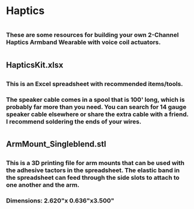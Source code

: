 # Haptics
#
### These are some resources for building your own 2-Channel Haptics Armband Wearable with voice coil actuators.
#
## HapticsKit.xlsx
##
### This is an Excel spreadsheet with recommended items/tools. 
### The speaker cable comes in a spool that is 100' long, which is probably far more than you need. You can search for 14 gauge speaker cable elsewhere or share the extra cable with a friend. I recommend soldering the ends of your wires.
#
## ArmMount_Singleblend.stl
##
### This is a 3D printing file for arm mounts that can be used with the adhesive tactors in the spreadsheet. The elastic band in the spreadsheet can feed through the side slots to attach to one another and the arm. 
### Dimensions: 2.620"x 0.636"x3.500"


